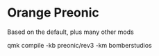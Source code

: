 # Orange Preonic

Based on the default, plus many other mods

qmk compile -kb preonic/rev3 -km bomberstudios
